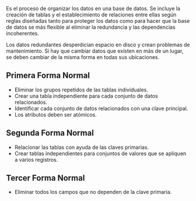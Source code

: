 Es el proceso de organizar los datos en una base de datos. Se incluye la creación de tablas y el establecimiento de relaciones entre ellas según reglas diseñadas tanto para proteger los datos como para hacer que la base de datos se más flexible al eliminar la redundancia y las dependencias incoherentes.

Los datos redundantes desperdician espacio en disco y crean problemas de mantenimiento. Si hay que cambiar datos que existen en más de un lugar, se deben cambiar de la misma forma en todas sus ubicaciones.
## Primera Forma Normal

- Eliminar los grupos repetidos de las tablas individuales.
- Crear una tabla independiente para cada conjunto de datos relacionados.
- Identificar cada conjunto de datos relacionados con una clave principal.
- Los atributos deben ser atómicos.

## Segunda Forma Normal

- Relacionar las tablas con ayuda de las claves primarias.
- Crear tablas independientes para conjuntos de valores que se apliquen a varios registros.

## Tercer Forma Normal

- Eliminar todos los campos que no dependen de la clave primaria.
